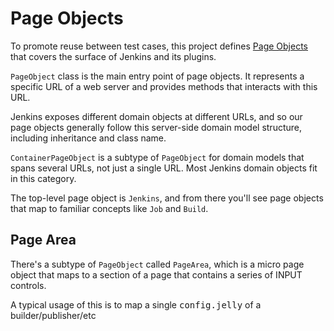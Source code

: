 # Page Objects

To promote reuse between test cases, this project defines [Page Objects](http://code.google.com/p/selenium/wiki/PageObjects)
that covers the surface of Jenkins and its plugins.

`PageObject` class is the main entry point of page objects. It represents a specific URL of a web server
and provides methods that interacts with this URL.

Jenkins exposes different domain objects at different URLs, and so our page objects generally follow this
server-side domain model structure, including inheritance and class name.

`ContainerPageObject` is a subtype of `PageObject` for domain models that spans several URLs, not just a single URL.
Most Jenkins domain objects fit in this category.

The top-level page object is `Jenkins`, and from there you'll see page objects that map to familiar
concepts like `Job` and `Build`.


## Page Area
There's a subtype of `PageObject` called `PageArea`, which is a micro page object
that maps to a section of a page that contains a series of INPUT controls.

A typical usage of this is to map a single <tt>config.jelly</tt> of a builder/publisher/etc
